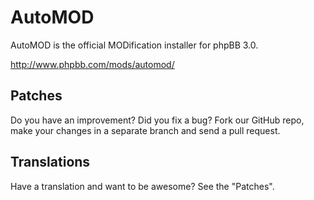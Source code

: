 # AutoMOD

AutoMOD is the official MODification installer for phpBB 3.0.

http://www.phpbb.com/mods/automod/

## Patches

Do you have an improvement? Did you fix a bug? Fork our GitHub repo, make your changes in a separate branch and send a pull request.

## Translations

Have a translation and want to be awesome? See the "Patches".
